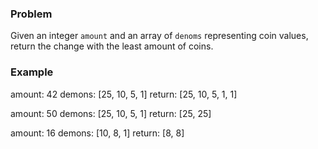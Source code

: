 ### Problem

Given an integer `amount` and an array of `denoms` representing coin values, return the change with the least amount of coins.

### Example

amount: 42
demons: [25, 10, 5, 1]
return: [25, 10, 5, 1, 1]

amount: 50
demons: [25, 10, 5, 1]
return: [25, 25]

amount: 16
demons: [10, 8, 1]
return: [8, 8]
